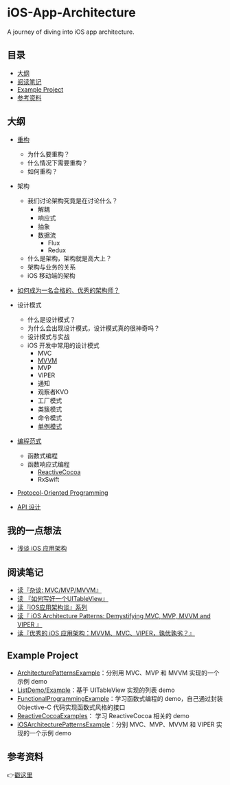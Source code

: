 # iOS-App-Architecture
A journey of diving into iOS app architecture.

## 目录
- [大纲](#大纲)
- [阅读笔记](#阅读笔记)
- [Example Project](#example-project)
- [参考资料](#参考资料)


## 大纲
- [重构](https://github.com/ShannonChenCHN/iOSLevelingUp/issues/78)
  - 为什么要重构？
  - 什么情况下需要重构？
  - 如何重构？

- 架构
  - 我们讨论架构究竟是在讨论什么？
    - 解耦
    - 响应式
    - 抽象
    - 数据流
      - Flux
      - Redux
  - 什么是架构，架构就是高大上？
  - 架构与业务的关系
  - iOS 移动端的架构
- [如何成为一名合格的、优秀的架构师？](https://github.com/ShannonChenCHN/iOS-App-Architecture/issues/5)

- 设计模式
  - 什么是设计模式？
  - 为什么会出现设计模式，设计模式真的很神奇吗？
  - 设计模式与实战
  - iOS 开发中常用的设计模式
    - MVC
    - [MVVM](https://github.com/ShannonChenCHN/iOS-App-Architecture/issues/7)
    - MVP
    - VIPER
    - 通知
    - 观察者KVO
    - 工厂模式
    - 类簇模式
    - 命令模式
    - [单例模式](https://github.com/ShannonChenCHN/iOSLevelingUp/issues/69)
- [编程范式](https://github.com/ShannonChenCHN/iOSLevelingUp/issues/22)
  - 函数式编程
  - 函数响应式编程
    - [ReactiveCocoa](https://github.com/ShannonChenCHN/iOSLevelingUp/issues/91)
    - RxSwift
- [Protocol-Oriented Programming](https://github.com/ShannonChenCHN/iOS-App-Architecture/tree/master/ProtocolProgramming)
- [API 设计](https://github.com/ShannonChenCHN/iOS-App-Architecture/issues/13)

## 我的一点想法
- [浅谈 iOS 应用架构](https://github.com/ShannonChenCHN/iOS-App-Architecture/issues/6)

## 阅读笔记
- [读『杂谈: MVC/MVP/MVVM』](https://github.com/ShannonChenCHN/iOS-App-Architecture/issues/1)
- [读 『如何写好一个UITableView』](https://github.com/ShannonChenCHN/iOS-App-Architecture/issues/2)
- [读『iOS应用架构谈』系列](https://github.com/ShannonChenCHN/iOS-App-Architecture/issues/3)
- [读『 iOS Architecture Patterns: Demystifying MVC, MVP, MVVM and VIPER 』](https://github.com/ShannonChenCHN/iOS-App-Architecture/issues/4)
- [读『优秀的 iOS 应用架构：MVVM、MVC、VIPER，孰优孰劣？』](https://github.com/ShannonChenCHN/iOS-App-Architecture/issues/9)



## Example Project
- [ArchitecturePatternsExample](https://github.com/ShannonChenCHN/iOS-App-Architecture/tree/master/ArchitecturePatternsExample)：分别用 MVC、MVP 和 MVVM 实现的一个示例 demo
- [ListDemo/Example](https://github.com/ShannonChenCHN/iOS-App-Architecture/tree/master/ListDemo/Example)：基于 UITableView 实现的列表 demo
- [FunctionalProgrammingExample](https://github.com/ShannonChenCHN/iOS-App-Architecture/tree/master/FunctionalProgrammingExample)：学习函数式编程的 demo，自己通过封装 Objective-C 代码实现函数式风格的接口
- [ReactiveCocoaExamples](https://github.com/ShannonChenCHN/iOS-App-Architecture/tree/master/ReactiveCocoa)： 学习 ReactiveCocoa 相关的 demo
- [iOSArchitecturePatternsExample](https://github.com/ShannonChenCHN/iOS-App-Architecture/tree/master/iOSArchitecturePatternsExample)：分别 MVC、MVP、MVVM 和 VIPER 实现的一个示例 demo


## 参考资料

👉[戳这里](https://github.com/ShannonChenCHN/iOS-App-Architecture/blob/master/Reference.md)
